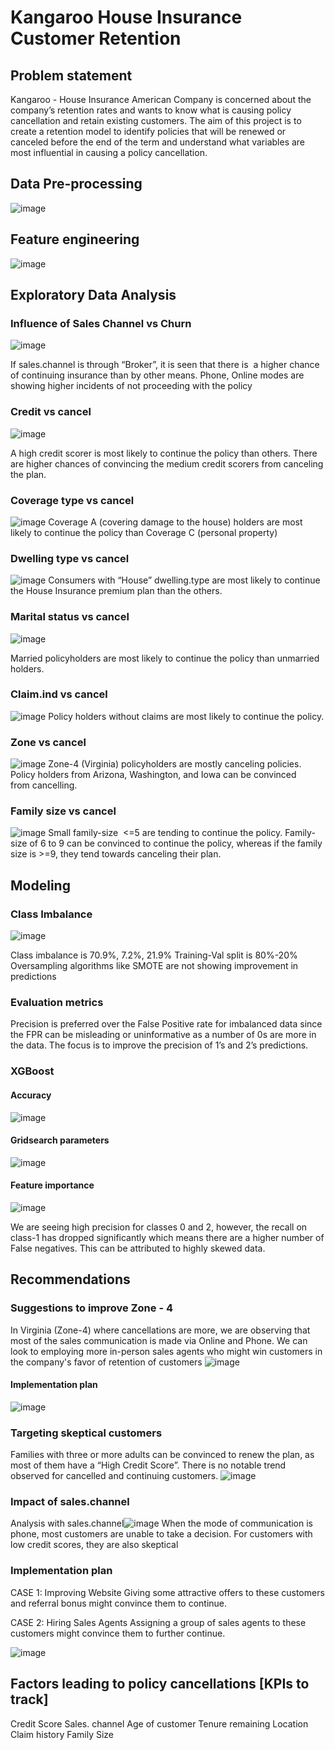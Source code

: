 # Kangaroo House Insurance Customer Retention
## Problem statement
Kangaroo - House Insurance American Company is concerned about the company’s retention rates and wants to know what is causing policy cancellation and retain existing customers. 
The aim of this project is to create a retention model to identify policies that will be renewed or canceled before the end of the term and understand what variables are most influential in causing a policy cancellation.

## Data Pre-processing
![image](https://user-images.githubusercontent.com/82319213/218241716-75b45f30-4c72-4d33-9d12-0ee99fc074ab.png)

## Feature engineering
![image](https://user-images.githubusercontent.com/82319213/218241741-b396186e-b664-4770-8cbc-4794c66005cc.png)



## Exploratory Data Analysis
### Influence of Sales Channel vs Churn
![image](https://user-images.githubusercontent.com/82319213/218241764-e31e9464-0054-4d70-acf4-b9f521810abf.png)

If sales.channel is through “Broker”, it is seen that there is  a higher chance of continuing insurance than by other means.
Phone, Online modes are showing higher incidents of not proceeding with the policy

### Credit vs cancel
![image](https://user-images.githubusercontent.com/82319213/218241785-55f2a616-2e1b-4158-8b53-038f5b2ddda9.png)

A high credit scorer is most likely to continue the policy than others.
There are higher chances of convincing the medium credit scorers from canceling the plan. 

### Coverage type vs cancel
![image](https://user-images.githubusercontent.com/82319213/218241806-f7430e59-211a-4f39-9cdf-b76e14752ada.png)
Coverage A (covering damage to the house) holders are most likely to continue the policy than Coverage C (personal property) 

### Dwelling type vs cancel
![image](https://user-images.githubusercontent.com/82319213/218241832-38b38214-6e2f-4f9c-8d61-fe86f82fa688.png)
Consumers with “House” dwelling.type are most likely to continue the House Insurance premium plan than the others. 

### Marital status vs cancel
![image](https://user-images.githubusercontent.com/82319213/218241848-50263f8b-6c76-4422-8de7-a558c3718761.png)

Married policyholders are most likely to continue the policy than unmarried holders.


  


### Claim.ind vs cancel
![image](https://user-images.githubusercontent.com/82319213/218241876-d146f7f7-b6db-4a16-96cd-2d6452fcd483.png)
Policy holders without claims are most likely to continue the policy.
### Zone vs cancel
![image](https://user-images.githubusercontent.com/82319213/218241905-20e679bd-b96d-4d7f-87ad-6d705de6d289.png)
Zone-4 (Virginia) policyholders are mostly canceling policies.
Policy holders from Arizona, Washington, and Iowa can be convinced from cancelling.


### Family size vs cancel
![image](https://user-images.githubusercontent.com/82319213/218241944-a1aaa33d-5e61-4c4d-94de-a5d8b66b39ac.png)
Small family-size  <=5 are tending to continue the policy.
Family-size of 6 to 9 can be convinced to continue the policy, whereas if the family size is >=9, they tend towards canceling their plan.

## Modeling
### Class Imbalance
![image](https://user-images.githubusercontent.com/82319213/218241964-a4841360-5c2b-4b87-b5bb-c0876ec51f40.png)

Class imbalance is 70.9%, 7.2%, 21.9%
Training-Val split is 80%-20%
Oversampling algorithms like SMOTE are not showing improvement in predictions

### Evaluation metrics
Precision is preferred over the False Positive rate for imbalanced data since the FPR can be misleading or uninformative as a number of 0s are more in the data.
The focus is to improve the precision of 1’s and 2’s predictions.

### XGBoost
#### Accuracy
![image](https://user-images.githubusercontent.com/82319213/218242004-b483edaa-2f96-452e-93b0-9fb7341adf8b.png)

#### Gridsearch parameters
![image](https://user-images.githubusercontent.com/82319213/218242014-fdd837c1-8de0-460f-8206-66ed56f2736c.png)
#### Feature importance
![image](https://user-images.githubusercontent.com/82319213/218242023-35916c76-39de-48d3-aa98-fb418152fbfb.png)

We are seeing high precision for classes 0 and 2, however, the recall on class-1 has dropped significantly which means there are a higher number of False negatives. This can be attributed to highly skewed data.

## Recommendations

### Suggestions to improve Zone - 4
In Virginia (Zone-4) where cancellations are more, we are observing that most of the sales communication is made via Online and Phone.
We can look to employing more in-person sales agents who might win customers in the company's favor of retention of customers
![image](https://user-images.githubusercontent.com/82319213/218242058-0e82b3d4-8072-4f7d-b18e-e4a466ffe2bc.png)

#### Implementation plan
![image](https://user-images.githubusercontent.com/82319213/218242080-ca84d7cd-34dd-4fff-b47b-5f1bd788351f.png)

### Targeting skeptical customers
Families with three or more adults can be convinced to renew the plan, as most of them have a “High Credit Score”.
There is no notable trend observed for cancelled and continuing customers.
![image](https://user-images.githubusercontent.com/82319213/218242107-b36bf8ba-4d1a-4b07-9a74-5a3c6994cdb7.png)


### Impact of sales.channel
Analysis with sales.channel![image](https://user-images.githubusercontent.com/82319213/218242126-450daa3c-8b69-4396-b706-42c366f59d15.png)
When the mode of communication is phone, most customers are unable to take a decision.
For customers with low credit scores, they are also skeptical

### Implementation plan
CASE 1: Improving Website
	Giving some attractive offers to these customers and referral bonus might convince them to continue.
	
CASE 2: Hiring Sales Agents
	Assigning a group of sales agents to these customers might convince them to further continue.
  
  ![image](https://user-images.githubusercontent.com/82319213/218242141-d20e1156-abd5-428c-bca2-b424a6480005.png)

	
## Factors leading to policy cancellations [KPIs to track]
Credit Score
Sales. channel
Age of customer
Tenure remaining
Location
Claim history
Family Size











